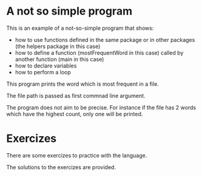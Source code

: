 # A not so simple program

This is an example of a not-so-simple program that shows:

- how to use functions defined in the same package or in other packages (the helpers package in this case)
- how to define a function (mostFrequentWord in this case) called by another function (main in this case)
- how to declare variables
- how to perform a loop

This program prints the word which is most frequent in a file.

The file path is passed as first commnad line argument.

The program does not aim to be precise. For instance if the file has 2 words which have the highest count, only one will be printed.

# Exercizes

There are some exercizes to practice with the language.

The solutions to the exercizes are provided.
